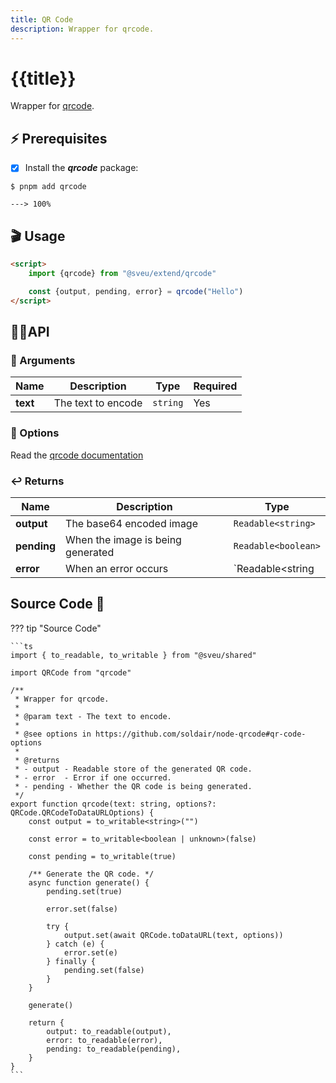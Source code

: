 ```yaml
---
title: QR Code
description: Wrapper for qrcode. 
---
```


# {{title}}

Wrapper for [qrcode](https://github.com/soldair/node-qrcode).

## ⚡️ Prerequisites

- [x] Install the ***qrcode*** package:

<div class="termy">

```console
$ pnpm add qrcode

---> 100%
```

</div>

## 🎬 Usage

```html
<script>
    import {qrcode} from "@sveu/extend/qrcode"

    const {output, pending, error} = qrcode("Hello")
</script>
```

## 👩‍💻API

### 👻 Arguments

| Name        | Description                          | Type                          | Required |
| ----------- | ------------------------------------ | ----------------------------- | -------- |
| **text**    | The text to encode                   | `string`                      | Yes      |

### 🙈 Options

Read the [qrcode documentation](https://github.com/soldair/node-qrcode#options-9)

### ↩️ Returns

| Name        | Description                          | Type                          |
| ----------- | ------------------------------------ | ----------------------------- |
| **output**  | The base64 encoded image             | `Readable<string>`            |
| **pending** | When the image is being generated    | `Readable<boolean>`           |
| **error**   | When an error occurs                 | `Readable<string | unknown>`  |

## Source Code 👀

??? tip "Source Code"

    ```ts
    import { to_readable, to_writable } from "@sveu/shared"

    import QRCode from "qrcode"

    /**
     * Wrapper for qrcode.
     *
     * @param text - The text to encode.
     *
     * @see options in https://github.com/soldair/node-qrcode#qr-code-options
     *
     * @returns
     * - output - Readable store of the generated QR code.
     * - error  - Error if one occurred.
     * - pending - Whether the QR code is being generated.
     */
    export function qrcode(text: string, options?: QRCode.QRCodeToDataURLOptions) {
        const output = to_writable<string>("")

        const error = to_writable<boolean | unknown>(false)

        const pending = to_writable(true)

        /** Generate the QR code. */
        async function generate() {
            pending.set(true)

            error.set(false)

            try {
                output.set(await QRCode.toDataURL(text, options))
            } catch (e) {
                error.set(e)
            } finally {
                pending.set(false)
            }
        }

        generate()

        return {
            output: to_readable(output),
            error: to_readable(error),
            pending: to_readable(pending),
        }
    }
    ```

